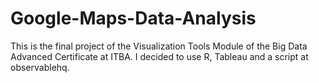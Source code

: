 # Google-Maps-Data-Analysis

This is the final project of the Visualization Tools Module of the Big Data Advanced Certificate at ITBA. I decided to use R, Tableau and a script at observablehq. 
